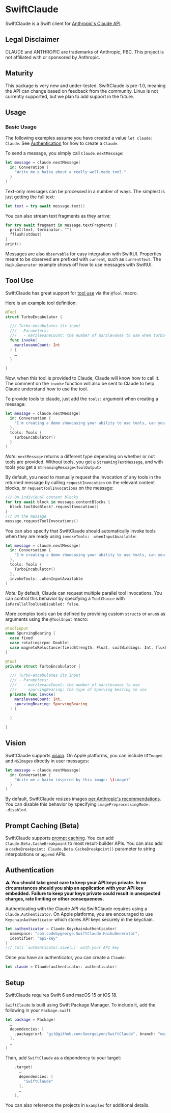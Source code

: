 # SwiftClaude

SwiftClaude is a Swift client for [Anthropic's Claude API](https://www.anthropic.com/api).

## Legal Disclaimer

CLAUDE and ANTHROPIC are trademarks of Anthropic, PBC. 
This project is not affiliated with or sponsored by Anthropic.

## Maturity

This package is very new and under-tested.
SwiftClaude is pre-1.0, meaning the API can change based on feedback from the community.
Linux is not currently supported, but we plan to add support in the future.

## Usage

### Basic Usage

The following examples assume you have created a value `let claude: Claude`. 
See [Authentication](#Authentication) for how to create a `Claude`. 

To send a message, you simply call `Claude.nextMessage`:
```swift
let message = claude.nextMessage(
  in: Converation {
    "Write me a haiku about a really well-made tool."
  }
)
```

Text-only messages can be processed in a number of ways.
The simplest is just getting the full text:
```swift
let text = try await message.text()
```

You can also stream text fragments as they arrive:
```swift
for try await fragment in message.textFragments {
  print(text, terminator: "")
  fflush(stdout)
}
print()
```

Messages are also `Observable` for easy integration with SwiftUI.
Properties meant to be observed are prefixed with `current`, such as `currentText`.
The `HaikuGenerator` example shows off how to use messages with SwiftUI.

## Tool Use

SwiftClaude has great support for [tool use](https://docs.anthropic.com/en/docs/build-with-claude/tool-use) via the `@Tool` macro. 

Here is an example tool definition:
```swift
@Tool
struct TurboEncabulator {

  /// Turbo-encabulates its input
  /// - Parameters:
  ///   - marzlevaneCount: the number of marzlevanes to use when turbo-encabulating
  func invoke(
    marzlevaneCount: Int
  ) {
    …
  }

}
```

Now, when this tool is provided to Claude, Claude will know how to call it.
The comment on the `invoke` function will also be sent to Claude to help Claude understand how to use the tool.

To provide tools to claude, just add the `tools:` argument when creating a message:
```swift
let message = claude.nextMessage(
  in: Conversation {
    "I'm creating a demo showcasing your ability to use tools, can you invoke the `TurboEncabulator` tool with some made-up input?"
  },
  tools: Tools {
    TurboEncabulator()
  }
)
```
_Note:_ `nextMessage` returns a different type depending on whether or not tools are provided. 
Without tools, you get a `StreamingTextMessage`, and with tools you get a `StreamingMessage<ToolOutput>`

By default, you need to manually request the invocation of any tools in the returned message by calling `requestInvocation` on the relevant content blocks, or `requestToolInvocations` on the message:
```swift
/// On individual content blocks
for try await block in message.contentBlocks {
  block.toolUseBlock?.requestInvocation()
}
/// On the message
message.requestToolInvocations()
```
You can also specify that SwiftClaude should automatically invoke tools when they are ready using `invokeTools: .whenInputAvailable`:
```swift
let message = claude.nextMessage(
  in: Conversation {
    "I'm creating a demo showcasing your ability to use tools, can you invoke the `TurboEncabulator` tool with some made-up input?"
  },
  tools: Tools {
    TurboEncabulator()
  },
  invokeTools: .whenInputAvailable
)
```

_Note:_ By default, Claude can request multiple parallel tool invocations. 
You can control this behavior by specifying a `ToolChoice` with `isParallelToolUseDisabled: false`.

More complex tools can be defined by providing custom `struct`s or `enum`s as arguments using the `@ToolInput` macro:
```swift
@ToolInput
enum SpurvingBearing {
  case fixed
  case rotating(rpm: Double)
  case magnetoReluctance(fieldStrength: Float, coilWindings: Int, fluxCapacitance: Double)
}

@Tool
private struct TurboEncabulator {

  /// Turbo-encabulates its input
  /// - Parameters:
  ///   - marzlevaneCount: the number of marzlevanes to use
  ///   - spurvingBearing: the type of Spurving bearing to use
  private func invoke(
    marzlevaneCount: Int,
    spurvingBearing: SpurvingBearing
  ) {
    
  }

}
```

## Vision

SwiftClaude supports [vision](https://docs.anthropic.com/en/docs/build-with-claude/vision).
On Apple platforms, you can include `UIImage`s and `NSImage`s directly in user messages:
```swift
let message = claude.nextMessage(
  in: Conversation {
    "Write me a haiku inspired by this image: \(image)"
  }
)
```

By default, SwiftClaude resizes images [per Anthropic's recommendations](https://docs.anthropic.com/en/docs/build-with-claude/vision#evaluate-image-size).
You can disable this behavior by specifying `imagePreprocessingMode: .disabled`.

## Prompt Caching (Beta)

SwiftClaude supports [prompt caching](https://docs.anthropic.com/en/docs/build-with-claude/prompt-caching).
You can add `Claude.Beta.CacheBreakpoint` to most result-builder APIs.
You can also add a `cacheBreakpoint: Claude.Beta.CacheBreakpoint()` parameter to string interpolations or `append` APIs.

## Authentication

⚠️
**You should take great care to keep your API keys private.**
**In no circumstances should you ship an application with your API key embedded.**
**Failure to keep your keys private could result in unexpected charges, rate limiting or other consequences.**

Authenticating with the Claude API via SwiftClaude requires using a `Claude.Authenticator`.
On Apple platforms, you are encouraged to use `KeychainAuthenticator` which stores API keys securely in the keychain.
```swift
let authenticator = Claude.KeychainAuthenticator(
  namespace: "com.codebygeorge.SwiftClaude.HaikuGenerator",
  identifier: "api-key"
)
/// Call `authenticator.save(…)` with your API key 
```

Once you have an authenticator, you can create a `Claude`:
```swift
let claude = Claude(authenticator: authenticator)
```

## Setup

SwiftClaude requires Swift 6 and macOS 15 or iOS 18.

`SwiftClaude` is built using Swift Package Manager.
To include it, add the following in your `Package.swift`
```swift
let package = Package(
  …
  dependencies: [
    .package(url: "git@github.com:GeorgeLyon/SwiftClaude", branch: "main")
  ],
  …
)
```

Then, add `SwiftClaude` as a dependency to your target:
```swift
    .target(
      …
      dependencies: [
        "SwiftClaude"
      ],
      …
    ),
```

You can also reference the projects in `Examples` for additional details.
